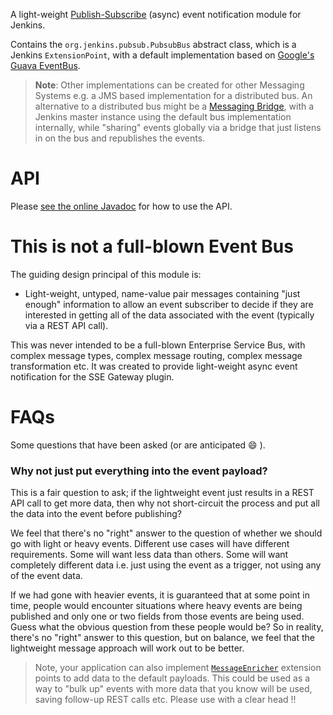 A light-weight [Publish-Subscribe](http://www.enterpriseintegrationpatterns.com/patterns/messaging/PublishSubscribeChannel.html) (async) event notification module for Jenkins.

Contains the `org.jenkins.pubsub.PubsubBus` abstract class, which is a Jenkins `ExtensionPoint`, with a default
implementation based on [Google's Guava EventBus](https://github.com/google/guava/wiki/EventBusExplained).

> __Note__: Other implementations can be created for other Messaging Systems e.g. a JMS based implementation for a distributed bus. An alternative to a distributed bus might be a [Messaging Bridge](http://www.enterpriseintegrationpatterns.com/patterns/messaging/MessagingBridge.html), with a Jenkins master instance using the default bus implementation internally, while "sharing" events globally via a bridge that just listens in on the bus and republishes the events.

# API

Please [see the online Javadoc](http://jenkinsci.github.io/pubsub-light-module/) for how to use the API.

# This is not a full-blown Event Bus
 
The guiding design principal of this module is:

* Light-weight, untyped, name-value pair messages containing "just enough" information to allow an event subscriber to decide if they are interested in getting all of the data associated with the event (typically via a REST API call).

This was never intended to be a full-blown Enterprise Service Bus, with complex message types, complex message routing, complex message transformation etc.
 It was created to provide light-weight async event notification for the SSE Gateway plugin.
 
# FAQs

Some questions that have been asked (or are anticipated :smile: ).

### Why not just put everything into the event payload?

This is a fair question to ask; if the lightweight event just results in a REST API call to get more data, then why not short-circuit the process and put all the data into the event before publishing?
  
We feel that there's no "right" answer to the question of whether we should go with light or heavy events. Different use cases will have different requirements. Some will want less data than others. Some will want completely different data i.e. just using the event as a trigger, not using any of the event data.

If we had gone with heavier events, it is guaranteed that at some point in time, people would encounter situations where heavy events are being published and only one or two fields from those events are being used. Guess what the obvious question from these people would be? So in reality, there's no "right" answer to this question, but on balance, we feel that the lightweight message approach will work out to be better.

> Note, your application can also implement [`MessageEnricher`](http://jenkinsci.github.io/pubsub-light-module/org/jenkinsci/plugins/pubsub/MessageEnricher.html) extension points to add data to the default payloads. This could be used as a way to "bulk up" events with more data that you know will be used, saving follow-up REST calls etc. Please use with a clear head !! 